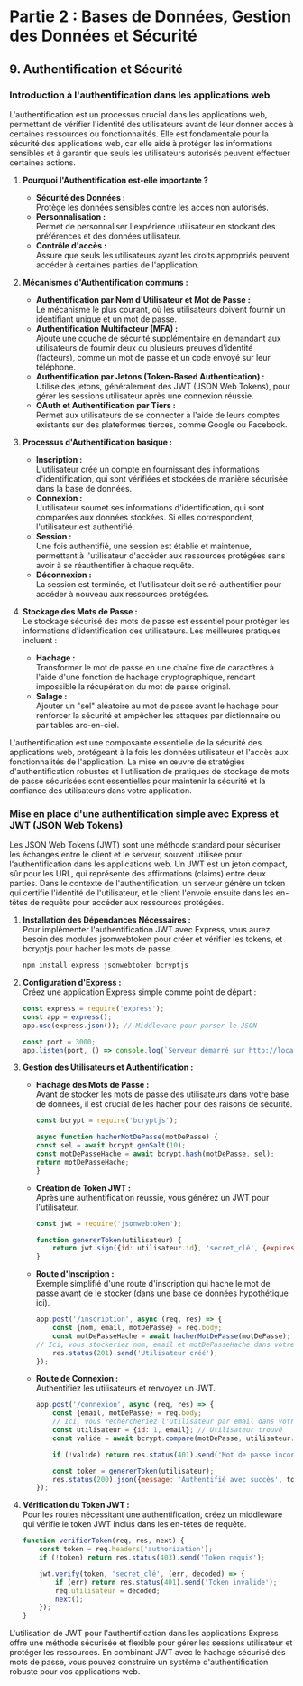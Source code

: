 # Partie 2 : Bases de Données, Gestion des Données et Sécurité

## 9. Authentification et Sécurité

### Introduction à l'authentification dans les applications web

L'authentification est un processus crucial dans les applications web, permettant de vérifier l'identité des
utilisateurs avant de leur donner accès à certaines ressources ou fonctionnalités. Elle est fondamentale pour la
sécurité des applications web, car elle aide à protéger les informations sensibles et à garantir que seuls les
utilisateurs autorisés peuvent effectuer certaines actions.

1. **Pourquoi l'Authentification est-elle importante ?**
    - **Sécurité des Données :**  
      Protège les données sensibles contre les accès non autorisés.
    - **Personnalisation :**  
      Permet de personnaliser l'expérience utilisateur en stockant des préférences et des données utilisateur.
    - **Contrôle d'accès :**  
      Assure que seuls les utilisateurs ayant les droits appropriés peuvent accéder à certaines parties de
      l'application.


2. **Mécanismes d'Authentification communs :**
    - **Authentification par Nom d'Utilisateur et Mot de Passe :**  
      Le mécanisme le plus courant, où les utilisateurs doivent fournir un identifiant unique et un mot de passe.
    - **Authentification Multifacteur (MFA) :**  
      Ajoute une couche de sécurité supplémentaire en demandant aux utilisateurs de fournir deux ou plusieurs preuves
      d'identité (facteurs), comme un mot de passe et un code envoyé sur leur téléphone.
    - **Authentification par Jetons (Token-Based Authentication) :**  
      Utilise des jetons, généralement des JWT (JSON Web Tokens), pour gérer les sessions utilisateur après une
      connexion réussie.
    - **OAuth et Authentification par Tiers :**  
      Permet aux utilisateurs de se connecter à l'aide de leurs comptes existants sur des plateformes tierces, comme
      Google ou Facebook.


3. **Processus d'Authentification basique :**
    - **Inscription :**  
      L'utilisateur crée un compte en fournissant des informations d'identification, qui sont vérifiées et stockées de
      manière sécurisée dans la base de données.
    - **Connexion :**  
      L'utilisateur soumet ses informations d'identification, qui sont comparées aux données stockées. Si elles
      correspondent, l'utilisateur est authentifié.
    - **Session :**  
      Une fois authentifié, une session est établie et maintenue, permettant à l'utilisateur d'accéder aux ressources
      protégées sans avoir à se réauthentifier à chaque requête.
    - **Déconnexion :**  
      La session est terminée, et l'utilisateur doit se ré-authentifier pour accéder à nouveau aux ressources protégées.


4. **Stockage des Mots de Passe :**  
   Le stockage sécurisé des mots de passe est essentiel pour protéger les informations d'identification des
   utilisateurs. Les meilleures pratiques incluent :

    - **Hachage :**  
      Transformer le mot de passe en une chaîne fixe de caractères à l'aide d'une fonction de hachage cryptographique,
      rendant impossible la récupération du mot de passe original.
    - **Salage :**  
      Ajouter un "sel" aléatoire au mot de passe avant le hachage pour renforcer la sécurité et empêcher les attaques
      par dictionnaire ou par tables arc-en-ciel.

L'authentification est une composante essentielle de la sécurité des applications web, protégeant à la fois les données
utilisateur et l'accès aux fonctionnalités de l'application. La mise en œuvre de stratégies d'authentification robustes
et l'utilisation de pratiques de stockage de mots de passe sécurisées sont essentielles pour maintenir la sécurité et la
confiance des utilisateurs dans votre application.

### Mise en place d'une authentification simple avec Express et JWT (JSON Web Tokens)

Les JSON Web Tokens (JWT) sont une méthode standard pour sécuriser les échanges entre le client et le serveur, souvent
utilisée pour l'authentification dans les applications web. Un JWT est un jeton compact, sûr pour les URL, qui
représente des affirmations (claims) entre deux parties. Dans le contexte de l'authentification, un serveur génère un
token qui certifie l'identité de l'utilisateur, et le client l'envoie ensuite dans les en-têtes de requête pour accéder
aux ressources protégées.

1. **Installation des Dépendances Nécessaires :**  
   Pour implémenter l'authentification JWT avec Express, vous aurez besoin des modules jsonwebtoken pour créer et
   vérifier les tokens, et bcryptjs pour hacher les mots de passe.

    ```bash
    npm install express jsonwebtoken bcryptjs
    ```


2. **Configuration d'Express :**  
   Créez une application Express simple comme point de départ :

    ```javascript
    const express = require('express');
    const app = express();
    app.use(express.json()); // Middleware pour parser le JSON
   
    const port = 3000;
    app.listen(port, () => console.log(`Serveur démarré sur http://localhost:${port}`));
    ```


3. **Gestion des Utilisateurs et Authentification :**
    - **Hachage des Mots de Passe :**  
      Avant de stocker les mots de passe des utilisateurs dans votre base de données, il est crucial de les hacher pour
      des raisons de sécurité.

      ```javascript
      const bcrypt = require('bcryptjs');
      
      async function hacherMotDePasse(motDePasse) {
      const sel = await bcrypt.genSalt(10);
      const motDePasseHache = await bcrypt.hash(motDePasse, sel);
      return motDePasseHache;
      }
      ```

    - **Création de Token JWT :**  
      Après une authentification réussie, vous générez un JWT pour l'utilisateur.

        ```javascript
        const jwt = require('jsonwebtoken');
      
        function genererToken(utilisateur) {
            return jwt.sign({id: utilisateur.id}, 'secret_clé', {expiresIn: '1h'});
        }
        ```

    - **Route d'Inscription :**  
      Exemple simplifié d'une route d'inscription qui hache le mot de passe avant de le stocker (dans une base de
      données hypothétique ici).

      ```javascript
      app.post('/inscription', async (req, res) => {
          const {nom, email, motDePasse} = req.body;
          const motDePasseHache = await hacherMotDePasse(motDePasse);
      // Ici, vous stockeriez nom, email et motDePasseHache dans votre base de données
          res.status(201).send('Utilisateur créé');
      });
      ```

    - **Route de Connexion :**  
      Authentifiez les utilisateurs et renvoyez un JWT.

      ```javascript
      app.post('/connexion', async (req, res) => {
          const {email, motDePasse} = req.body;
          // Ici, vous rechercheriez l'utilisateur par email dans votre base de données
          const utilisateur = {id: 1, email}; // Utilisateur trouvé
          const valide = await bcrypt.compare(motDePasse, utilisateur.motDePasseHache);

          if (!valide) return res.status(401).send('Mot de passe incorrect');

          const token = genererToken(utilisateur);
          res.status(200).json({message: 'Authentifié avec succès', token});
      });
      ```


4. **Vérification du Token JWT :**  
   Pour les routes nécessitant une authentification, créez un middleware qui vérifie le token JWT inclus dans les
   en-têtes de requête.

   ```javascript
   function verifierToken(req, res, next) {
       const token = req.headers['authorization'];
       if (!token) return res.status(403).send('Token requis');

       jwt.verify(token, 'secret_clé', (err, decoded) => {
           if (err) return res.status(401).send('Token invalide');
           req.utilisateur = decoded;
           next();
       });
   }
   ```

L'utilisation de JWT pour l'authentification dans les applications Express offre une méthode sécurisée et flexible pour
gérer les sessions utilisateur et protéger les ressources. En combinant JWT avec le hachage sécurisé des mots de passe,
vous pouvez construire un système d'authentification robuste pour vos applications web.
